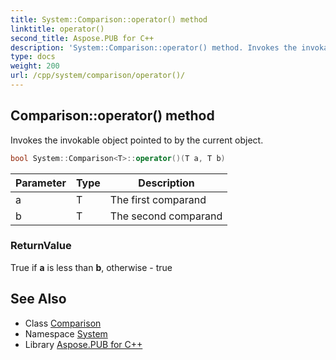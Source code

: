 ```yaml
---
title: System::Comparison::operator() method
linktitle: operator()
second_title: Aspose.PUB for C++
description: 'System::Comparison::operator() method. Invokes the invokable object pointed to by the current object in C++.'
type: docs
weight: 200
url: /cpp/system/comparison/operator()/
---
```

## Comparison::operator() method


Invokes the invokable object pointed to by the current object.

```cpp
bool System::Comparison<T>::operator()(T a, T b)
```


| Parameter | Type | Description |
| --- | --- | --- |
| a | T | The first comparand |
| b | T | The second comparand |

### ReturnValue

True if **a** is less than **b**, otherwise - true

## See Also

* Class [Comparison](../)
* Namespace [System](../../)
* Library [Aspose.PUB for C++](../../../)
